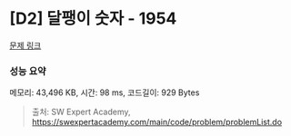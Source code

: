 # [D2] 달팽이 숫자 - 1954 

[문제 링크](https://swexpertacademy.com/main/code/problem/problemDetail.do?contestProbId=AV5PobmqAPoDFAUq) 

### 성능 요약

메모리: 43,496 KB, 시간: 98 ms, 코드길이: 929 Bytes



> 출처: SW Expert Academy, https://swexpertacademy.com/main/code/problem/problemList.do
